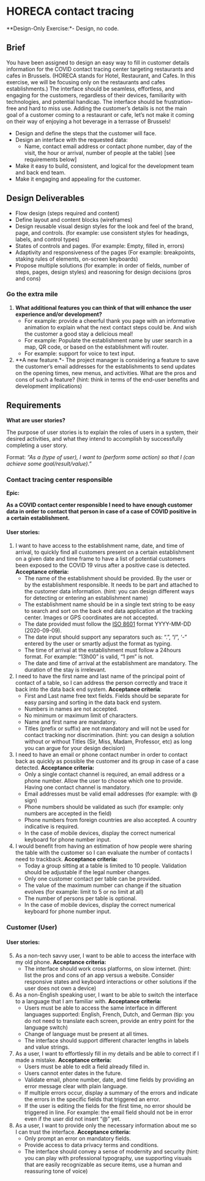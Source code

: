 # HORECA contact tracing

**Design-Only Exercise:*- Design, no code.


## Brief

You have been assigned to design an easy way to fill in customer details information for the COVID contact tracing center targeting restaurants and cafes in Brussels. (HORECA stands for Hotel, Restaurant, and Cafes. In this exercise, we will be focusing only on the restaurants and cafes establishments.) The interface should be seamless, effortless, and engaging for the customers, regardless of their devices, familiarity with technologies, and potential handicap. The interface should be frustration-free and hard to miss use. Adding the customer’s details is not the main goal of a customer coming to a restaurant or cafe, let’s not make it coming on their way of enjoying a hot beverage in a terrasse of Brussels!

- Design and define the steps that the customer will face.
- Design an interface with the requested data:
  - Name, contact email address or contact phone number, day of the visit, the hour or arrival, number of people at the table) [see requirements below]
- Make it easy to build, consistent, and logical for the development team and back end team.
- Make it engaging and appealing for the customer.

## Design Deliverables

- Flow design (steps required and content)
- Define layout and content blocks (wireframes)
- Design reusable visual design styles for the look and feel of the brand, page, and controls. (for example: use consistent styles for headings, labels, and control types)
- States of controls and pages. (For example: Empty, filled in, errors)
- Adaptivity and responsiveness of the pages (For example: breakpoints, staking rules of elements, on-screen keyboards)
- Propose multiple solutions (for example: in order of fields, number of steps, pages, design styles) and reasoning for design decisions (pros and cons)

### Go the extra mile

1. **What additional features you can think of that will enhance the user experience and/or development?**
    - For example: provide a cheerful thank you page with an informative animation to explain what the next contact steps could be. And wish the customer a good stay a delicious meal!
    - For example: Populate the establishment name by user search in a map, QR code, or based on the establishment wifi router.
    - For example: support for voice to text input.
2. **A new feature.*- The project manager is considering a feature to save the customer’s email addresses for the establishments to send updates on the opening times, new menus, and activities. What are the pros and cons of such a feature? (hint: think in terms of the end-user benefits and development implications)

## Requirements

**What are user stories?**

The purpose of user stories is to explain the roles of users in a system, their desired activities, and what they intend to accomplish by successfully completing a user story.

Format: _“As a (type of user), I want to (perform some action) so that I (can achieve some goal/result/value).”_


### Contact tracing center responsible

**Epic:**

**As a COVID contact center responsible I need to have enough customer data in order to contact that person in case of a case of COVID positive in a certain establishment.**


#### User stories:

1. I want to have access to the establishment name, date, and time of arrival, to quickly find all customers present on a certain establishment on a given date and time frame to have a list of potential customers been exposed to the COVID 19 virus after a positive case is detected. **Acceptance criteria:**
    - The name of the establishment should be provided. By the user or by the establishment responsible. It needs to be part and attached to the customer data information. (hint: you can design different ways for detecting or entering an establishment name)
    - The establishment name should be in a single text string to be easy to search and sort on the back end data application at the tracking center. Images or GPS coordinates are not accepted.
    - The date provided must follow the [ISO 8601](https://en.wikipedia.org/wiki/ISO_8601) format YYYY-MM-DD (2020-09-09).
    - The date input should support any separators such as: “.”, “/”, ‘-” entered by the user or smartly adjust the format as typing.
    - The time of arrival at the establishment must follow a 24hours format. For example: “13h00” is valid, “1 pm” is not.
    - The date and time of arrival at the establishment are mandatory. The duration of the stay is irrelevant.
2. I need to have the first name and last name of the principal point of contact of a table, so I can address the person correctly and trace it back into the data back end system. **Acceptance criteria**:
    - First and Last name free text fields. Fields should be separate for easy parsing and sorting in the data back end system.
    - Numbers in names are not accepted.
    - No minimum or maximum limit of characters.
    - Name and first name are mandatory.
    - Titles (prefix or suffix) are not mandatory and will not be used for contact tracking nor discrimination. (hint: you can design a solution without or without Titles (Sir, Miss, Madam, Professor, etc) as long you can argue for your design decision)
3. I need to have an email or phone contact number in order to contact back as quickly as possible the customer and its group in case of a case detected. **Acceptance criteria:**
    - Only a single contact channel is required, an email address or a phone number. Allow the user to choose which one to provide. Having one contact channel is mandatory.
    - Email addresses must be valid email addresses (for example: with @ sign)
    - Phone numbers should be validated as such (for example: only numbers are accepted in the field)
    - Phone numbers from foreign countries are also accepted. A country indicative is required.
    - In the case of mobile devices, display the correct numerical keyboard for phone number input.
4. I would benefit from having an estimation of how people were sharing the table with the customer so I can evaluate the number of contacts I need to trackback. **Acceptance criteria:**
    - Today a group sitting at a table is limited to 10 people. Validation should be adjustable if the legal number changes.
    - Only one customer contact per table can be provided.
    - The value of the maximum number can change if the situation evolves (for example: limit to 5 or no limit at all)
    - The number of persons per table is optional.
    - In the case of mobile devices, display the correct numerical keyboard for phone number input.


### Customer (User)


#### User stories:

5. As a non-tech savvy user, I want to be able to access the interface with my old phone. **Acceptance criteria:**
    - The interface should work cross platforms, on slow internet. (hint: list the pros and cons of an app versus a website. Consider responsive states and keyboard interactions or other solutions if the user does not own a device)
6. As a non-English speaking user, I want to be able to switch the interface to a language that I am familiar with.  **Acceptance criteria:**
    - Users must be able to access the same interface in different languages supported: English, French, Dutch, and German (tip: you do not need to translate each screen, provide an entry point for the language switch)
    - Change of language must be present at all times.
    - The interface should support different character lengths in labels and value strings.
7. As a user, I want to effortlessly fill in my details and be able to correct if I made a mistake. **Acceptance criteria:**
    - Users must be able to edit a field already filled in.
    - Users cannot enter dates in the future.
    - Validate email, phone number, date, and time fields by providing an error message clear with plain language.
    - If multiple errors occur, display a summary of the errors and indicate the errors in the specific fields that triggered an error.
    - If the user is editing the fields for the first time, no error should be triggered in line. For example: the email field should not be in error even if the user did not insert “@” yet.
8. As a user, I want to provide only the necessary information about me so I can trust the interface. **Acceptance criteria:**
    - Only prompt an error on mandatory fields.
    - Provide access to data privacy terms and conditions.
    - The interface should convey a sense of modernity and security (hint: you can play with professional typography, use supporting visuals that are easily recognizable as secure items, use a human and reassuring tone of voice)

